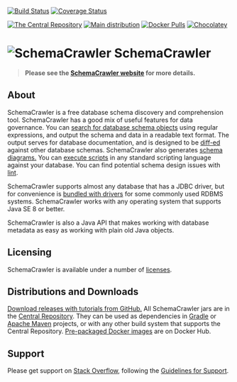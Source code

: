 [![Build Status](https://travis-ci.org/schemacrawler/SchemaCrawler.svg?branch=master)](https://travis-ci.org/schemacrawler/SchemaCrawler)
[![Coverage Status](https://img.shields.io/codecov/c/github/schemacrawler/SchemaCrawler/master.svg)](https://codecov.io/gh/schemacrawler/SchemaCrawler)

[![The Central Repository](https://img.shields.io/maven-central/v/us.fatehi/schemacrawler.svg)](http://search.maven.org/#search%7Cga%7C1%7Cg%3Aus.fatehi%20schemacrawler)
[![Main distribution](https://img.shields.io/badge/zip-download-blue.svg)](https://github.com/schemacrawler/SchemaCrawler/releases/latest)
[![Docker Pulls](https://img.shields.io/docker/pulls/schemacrawler/schemacrawler.svg)](https://hub.docker.com/r/schemacrawler/schemacrawler/)
[![Chocolatey](https://img.shields.io/chocolatey/v/schemacrawler.svg)](https://chocolatey.org/packages/schemacrawler)



# ![SchemaCrawler](https://github.com/sualeh/SchemaCrawler/raw/master/schemacrawler-docs/logo/schemacrawler_logo.png?raw=true) SchemaCrawler

> **Please see the [SchemaCrawler website](http://www.schemacrawler.com/) for more details.**

## About

SchemaCrawler is a free database schema discovery and comprehension tool. SchemaCrawler has a good mix of useful features for data governance. You can [search for database schema objects](https//www.schemacrawler.com/schemacrawler_grep.html) using regular expressions, and output the schema and data in a readable text format. The output serves for database documentation, and is designed to be [diff-ed](http://en.wikipedia.org/wiki/Diff) against other database schemas. SchemaCrawler also generates [schema diagrams.](https//www.schemacrawler.com/diagramming.html) You can [execute scripts](https//www.schemacrawler.com/scripting.html) in any standard scripting language against your database. You can find potential schema design issues with [lint](https//www.schemacrawler.com/lint.html). 

SchemaCrawler supports almost any database that has a JDBC driver, but for convenience is [bundled with drivers](https//www.schemacrawler.com/database-support.html) for some commonly used RDBMS systems. SchemaCrawler works with any operating system that supports Java SE 8 or better.

SchemaCrawler is also a Java API that makes working with database metadata as easy as working with plain old Java objects.

## Licensing

SchemaCrawler is available under a number of [licenses](https//www.schemacrawler.com/license.html).

## Distributions and Downloads

[Download releases with tutorials from GitHub.](https://github.com/sualeh/SchemaCrawler/releases) All SchemaCrawler jars are in the [Central Repository](http://search.maven.org/#search%7Cga%7C1%7Cg%3Aus.fatehi%20a%3Aschemacrawler*). They can be used as dependencies in [Gradle](https://gradle.org/) or [Apache Maven](http://maven.apache.org/) projects, or with any other build system that supports the Central Repository. [Pre-packaged Docker images](https://hub.docker.com/r/sualeh/schemacrawler/) are on Docker Hub. 

## Support

Please get support on [Stack Overflow](http://stackoverflow.com/search?tab=newest&q=schemacrawler), following the [Guidelines for Support](https//www.schemacrawler.com/consulting.html).

